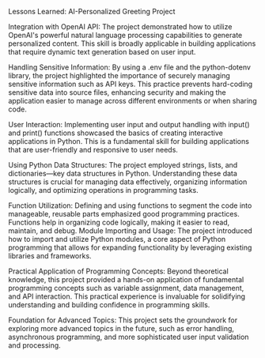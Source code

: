 Lessons Learned: AI-Personalized Greeting Project

Integration with OpenAI API: The project demonstrated how to utilize OpenAI's powerful natural language processing
capabilities to generate personalized content. This skill is broadly applicable in building applications that require
dynamic text generation based on user input.

Handling Sensitive Information: By using a .env file and the python-dotenv library, the project highlighted the
importance of securely managing sensitive information such as API keys. This practice prevents hard-coding sensitive
data into source files, enhancing security and making the application easier to manage across different environments or
when sharing code.

User Interaction: Implementing user input and output handling with input() and print() functions showcased the basics of
creating interactive applications in Python. This is a fundamental skill for building applications that are
user-friendly and responsive to user needs.

Using Python Data Structures: The project employed strings, lists, and dictionaries—key data structures in Python.
Understanding these data structures is crucial for managing data effectively, organizing information logically, and
optimizing operations in programming tasks.

Function Utilization: Defining and using functions to segment the code into manageable, reusable parts emphasized good
programming practices. Functions help in organizing code logically, making it easier to read, maintain, and debug.
Module Importing and Usage: The project introduced how to import and utilize Python modules, a core aspect of Python
programming that allows for expanding functionality by leveraging existing libraries and frameworks.

Practical Application of Programming Concepts: Beyond theoretical knowledge, this project provided a hands-on
application of fundamental programming concepts such as variable assignment, data management, and API interaction. This
practical experience is invaluable for solidifying understanding and building confidence in programming skills.

Foundation for Advanced Topics: This project sets the groundwork for exploring more advanced topics in the future, such
as error handling, asynchronous programming, and more sophisticated user input validation and processing.